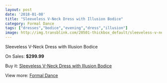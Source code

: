 ```yaml
---
layout: post
date: '2018-01-08'
title: "Sleeveless V-Neck Dress with Illusion Bodice"
category: Formal Dance
tags: ["dresses","bodice","evening","dress","illusion"]
image: http://img.transblink.com/20501-thickbox_default/sleeveless-v-neck-dress-with-illusion-bodice.jpg
---
```

Sleeveless V-Neck Dress with Illusion Bodice

On Sales: **$299.99**
<a href="https://www.transblink.com/en/formal-dance/6477-sleeveless-v-neck-dress-with-illusion-bodice.html"><amp-img layout="responsive" width="600" height="600" src="//img.transblink.com/20501-thickbox_default/sleeveless-v-neck-dress-with-illusion-bodice.jpg" alt="Sleeveless V-Neck Dress with Illusion Bodice 0" /></a>
<a href="https://www.transblink.com/en/formal-dance/6477-sleeveless-v-neck-dress-with-illusion-bodice.html"><amp-img layout="responsive" width="600" height="600" src="//img.transblink.com/20503-thickbox_default/sleeveless-v-neck-dress-with-illusion-bodice.jpg" alt="Sleeveless V-Neck Dress with Illusion Bodice 1" /></a>
<a href="https://www.transblink.com/en/formal-dance/6477-sleeveless-v-neck-dress-with-illusion-bodice.html"><amp-img layout="responsive" width="600" height="600" src="//img.transblink.com/20502-thickbox_default/sleeveless-v-neck-dress-with-illusion-bodice.jpg" alt="Sleeveless V-Neck Dress with Illusion Bodice 2" /></a>

Buy it: [Sleeveless V-Neck Dress with Illusion Bodice](https://www.transblink.com/en/formal-dance/6477-sleeveless-v-neck-dress-with-illusion-bodice.html "Sleeveless V-Neck Dress with Illusion Bodice")

View more: [Formal Dance](https://www.transblink.com/en/6-formal-dance "Formal Dance")